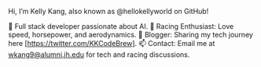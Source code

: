Hi, I’m Kelly Kang, also known as @hellokellyworld on GitHub!

🌱 Full stack developer passionate about AI.
🚗 Racing Enthusiast: Love speed, horsepower, and aerodynamics.
📖 Blogger: Sharing my tech journey here [https://twitter.com/KKCodeBrew].
📫 Contact: Email me at wkang9@alumni.jh.edu for tech and racing discussions.

<!---
hellokellyworld/hellokellyworld is a ✨ special ✨ repository because its `README.md` (this file) appears on your GitHub profile.
You can click the Preview link to take a look at your changes.
--->
